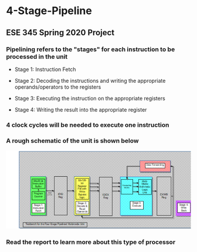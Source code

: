 # 4-Stage-Pipeline

## ESE 345 Spring 2020 Project

### Pipelining refers to the "stages" for each instruction to be processed in the unit

* Stage 1: Instruction Fetch

* Stage 2: Decoding the instructions and writing the appropriate operands/operators to the registers

* Stage 3: Executing the instruction on the appropriate registers

* Stage 4: Writing the result into the appropriate register

### 4 clock cycles will be needed to execute one instruction

### A rough schematic of the unit is shown below

![Image](https://github.com/wesleywesvo/4-Stage-Pipeline/blob/main/MMU%20rough%20drawing.jpg)

### Read the report to learn more about this type of processor
